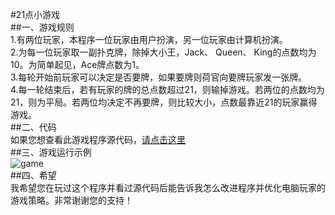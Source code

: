 #21点小游戏  
##一、游戏规则  
1.有两位玩家，本程序一位玩家由用户扮演，另一位玩家由计算机扮演。  
2.为每一位玩家取一副扑克牌，除掉大小王，Jack、 Queen、 King的点数均为10。为简单起见，Ace牌点数为1。  
3.每轮开始前玩家可以决定是否要牌，如果要牌则荷官向要牌玩家发一张牌。  
4.每一轮结束后，若有玩家的牌的总点数超过21，则输掉游戏。若两位的点数均为21，则为平局。若两位均决定不再要牌，则比较大小，点数最靠近21的玩家赢得游戏。  
##二、代码  
如果您想查看此游戏程序源代码，[请点击这里](https://raw.githubusercontent.com/wuyuqiao/computationalphysics_N2013301020142/master/Interesting-Programs/21%E7%82%B9%E6%B8%B8%E6%88%8F.py)   
##三、游戏运行示例  
![game](https://raw.githubusercontent.com/wuyuqiao/computationalphysics_N2013301020142/master/Interesting-Programs/PP.png)  
##四、希望  
我希望您在玩过这个程序并看过源代码后能告诉我怎么改进程序并优化电脑玩家的游戏策略。非常谢谢您的支持！
